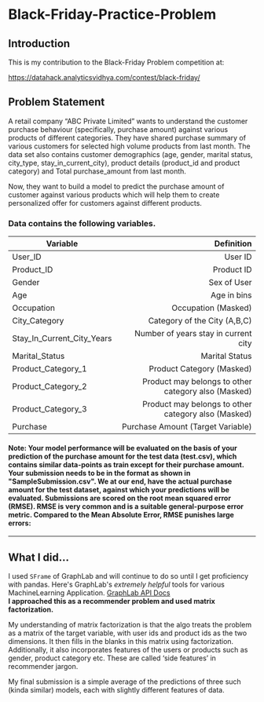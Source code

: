 # Black-Friday-Practice-Problem

## Introduction

This is my contribution to the Black-Friday Problem competition at:

https://datahack.analyticsvidhya.com/contest/black-friday/

## Problem Statement
A retail company “ABC Private Limited” wants to understand the customer purchase behaviour (specifically, purchase amount) against various products of different categories. They have shared purchase summary of various customers for selected high volume products from last month.
The data set also contains customer demographics (age, gender, marital status, city_type, stay_in_current_city), product details (product_id and product category) and Total purchase_amount from last month.

Now, they want to build a model to predict the purchase amount of customer against various products which will help them to create personalized offer for customers against different products.

### Data contains the following variables.
| Variable |	Definition |
|----------|------------:|
| User_ID | User ID |
| Product_ID | Product ID |
| Gender	| Sex of User |
| Age	| Age in bins |
| Occupation	| Occupation (Masked) |
| City_Category	| Category of the City (A,B,C) |
| Stay_In_Current_City_Years	| Number of years stay in current city |
| Marital_Status	| Marital Status |
| Product_Category_1	| Product Category (Masked) |
| Product_Category_2	| Product may belongs to other category also (Masked) |
| Product_Category_3	| Product may belongs to other category also (Masked) |
| Purchase	| Purchase Amount (Target Variable) |

#### Note: Your model performance will be evaluated on the basis of your prediction of the purchase amount for the test data (test.csv), which contains similar data-points as train except for their purchase amount. Your submission needs to be in the format as shown in "SampleSubmission.csv". We at our end, have the actual purchase amount for the test dataset, against which your predictions will be evaluated. Submissions are scored on the root mean squared error (RMSE). RMSE is very common and is a suitable general-purpose error metric. Compared to the Mean Absolute Error, RMSE punishes large errors:

<hr>

## What I did...

I used <code>SFrame</code> of GraphLab and will continue to do so until I get proficiency with pandas. Here's GraphLab's _extremely helpful_ 
tools for various MachineLearning Application. 
[GraphLab API Docs](https://turi.com/products/create/docs/graphlab.toolkits.html)<br>
__I approached this as a recommender problem and used matrix factorization.__

My understanding of matrix factorization is that the algo treats the problem as a matrix of the target variable, with user ids and product ids as the two dimensions. It then fills in the blanks in this matrix using factorization. Additionally, it also incorporates features of the users or products such as gender, product category etc. These are called ‘side features’ in recommender jargon.

My final submission is a simple average of the predictions of three such (kinda similar) models, each with slightly different features of data.
